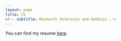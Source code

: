 ```yaml
---
layout: page
title: CV
<!-- subtitle: Research Interests and Hobbies -->
---
```


You can find my resume [here](https://drive.google.com/file/d/1lHheSbQViTnTpw2DlUnpNNlI6l8abckY/view?usp=sharing).
